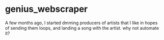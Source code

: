 # genius_webscraper
A few months ago, I started dmming producers of artists that I like in hopes of sending them loops, and landing a song with the artist. why not automate it?

